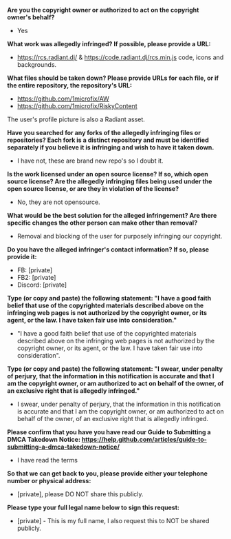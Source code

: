 __Are you the copyright owner or authorized to act on the copyright owner's behalf?__  

- Yes

__What work was allegedly infringed? If possible, please provide a URL:__  

- https://rcs.radiant.dj/ & https://code.radiant.dj/rcs.min.js code, icons and backgrounds.

__What files should be taken down? Please provide URLs for each file, or if the entire repository, the repository's URL:__  

- https://github.com/1microfix/AW
- https://github.com/1microfix/RiskyContent

The user's profile picture is also a Radiant asset.

__Have you searched for any forks of the allegedly infringing files or repositories? Each fork is a distinct repository and must be identified separately if you believe it is infringing and wish to have it taken down.__  

- I have not, these are brand new repo's so I doubt it.

__Is the work licensed under an open source license? If so, which open source license? Are the allegedly infringing files being used under the open source license, or are they in violation of the license?__  

- No, they are not opensource.

__What would be the best solution for the alleged infringement? Are there specific changes the other person can make other than removal?__  

- Removal and blocking of the user for purposely infringing our copyright.

__Do you have the alleged infringer's contact information? If so, please provide it:__  

- FB: [private]  
- FB2: [private]  
- Discord: [private]  

__Type (or copy and paste) the following statement: "I have a good faith belief that use of the copyrighted materials described above on the infringing web pages is not authorized by the copyright owner, or its agent, or the law. I have taken fair use into consideration."__  

- "I have a good faith belief that use of the copyrighted materials described above on the infringing web pages is not authorized by the copyright owner, or its agent, or the law. I have taken fair use into consideration".  

__Type (or copy and paste) the following statement: "I swear, under penalty of perjury, that the information in this notification is accurate and that I am the copyright owner, or am authorized to act on behalf of the owner, of an exclusive right that is allegedly infringed."__  

- I swear, under penalty of perjury, that the information in this notification is accurate and that I am the copyright owner, or am authorized to act on behalf of the owner, of an exclusive right that is allegedly infringed.

__Please confirm that you have you have read our Guide to Submitting a DMCA Takedown Notice: https://help.github.com/articles/guide-to-submitting-a-dmca-takedown-notice/__  

- I have read the terms

__So that we can get back to you, please provide either your telephone number or physical address:__  

- [private], please DO NOT share this publicly.

__Please type your full legal name below to sign this request:__  

- [private] - This is my full name, I also request this to NOT be shared publicly.
